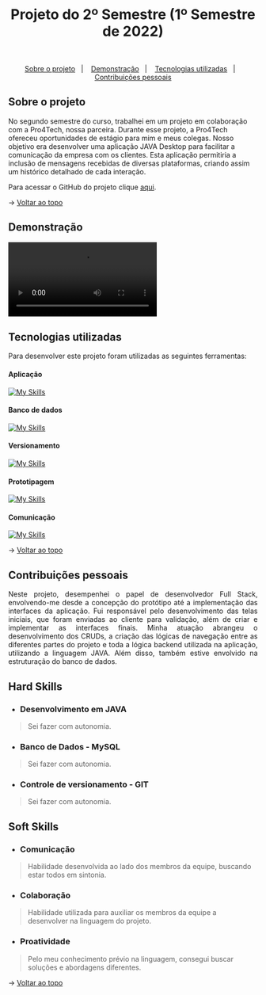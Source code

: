 <h1 align="center">Projeto do 2º Semestre (1º Semestre de 2022)</h1>

<br id="topo">

<p align="center">
  <a href="#about">Sobre o projeto</a>&nbsp;&nbsp;&nbsp;|&nbsp;&nbsp;&nbsp;
  <a href="#demonstration">Demonstração</a>&nbsp;&nbsp;&nbsp;|&nbsp;&nbsp;&nbsp;
  <a href="#tech">Tecnologias utilizadas</a>&nbsp;&nbsp;&nbsp;|&nbsp;&nbsp;&nbsp;
  <a href="#dev">Contribuições pessoais</a>
</p>

<div id="about">

## Sobre o projeto

<p align="justify">

No segundo semestre do curso, trabalhei em um projeto em colaboração com a Pro4Tech, nossa parceira. Durante esse projeto, a Pro4Tech ofereceu oportunidades de estágio para mim e meus colegas. Nosso objetivo era desenvolver uma aplicação JAVA Desktop para facilitar a comunicação da empresa com os clientes. Esta aplicação permitiria a inclusão de mensagens recebidas de diversas plataformas, criando assim um histórico detalhado de cada interação.

Para acessar o GitHub do projeto clique [aqui](https://github.com/Lkduarte/Pro4Tech).

</p>

→ [Voltar ao topo](#topo)

</div>

<div id="demonstration">

## Demonstração

<video src="videos/172076932-08240c10-9f08-423c-9c9b-707b7f043486.mp4" controls title="Title"></video>

</div>

<div id="tech">

## Tecnologias utilizadas

Para desenvolver este projeto foram utilizadas as seguintes ferramentas:

<h4 align="left">Aplicação</h4>  

[![My Skills](https://skillicons.dev/icons?i=java)](https://skillicons.dev)

<h4 align="left">Banco de dados</h4>

[![My Skills](https://skillicons.dev/icons?i=mysql)](https://skillicons.dev)

<h4 align="left">Versionamento</h4> 

[![My Skills](https://skillicons.dev/icons?i=git,github)](https://skillicons.dev)

<h4 align="left">Prototipagem</h4> 

[![My Skills](https://skillicons.dev/icons?i=figma)](https://skillicons.dev)

<h4 align="left">Comunicação</h4> 

[![My Skills](https://skillicons.dev/icons?i=discord)](https://skillicons.dev)

→ [Voltar ao topo](#topo)

</div>

<div id="dev">

## Contribuições pessoais

<p align="justify">Neste projeto, desempenhei o papel de desenvolvedor Full Stack, envolvendo-me desde a concepção do protótipo até a implementação das interfaces da aplicação. Fui responsável pelo desenvolvimento das telas iniciais, que foram enviadas ao cliente para validação, além de criar e implementar as interfaces finais. Minha atuação abrangeu o desenvolvimento dos CRUDs, a criação das lógicas de navegação entre as diferentes partes do projeto e toda a lógica backend utilizada na aplicação, utilizando a linguagem JAVA. Além disso, também estive envolvido na estruturação do banco de dados.</p>

## Hard Skills

- ### Desenvolvimento em JAVA
> Sei fazer com autonomia.

- ### Banco de Dados - MySQL
> Sei fazer com autonomia.

- ### Controle de versionamento - GIT
> Sei fazer com autonomia.

## Soft Skills

- ### Comunicação
> Habilidade desenvolvida ao lado dos membros da equipe, buscando estar todos em sintonia.

- ### Colaboração
> Habilidade utilizada para auxiliar os membros da equipe a desenvolver na linguagem do projeto.

- ### Proatividade
> Pelo meu conhecimento prévio na linguagem, consegui buscar soluções e abordagens diferentes.

→ [Voltar ao topo](#topo)

</div>